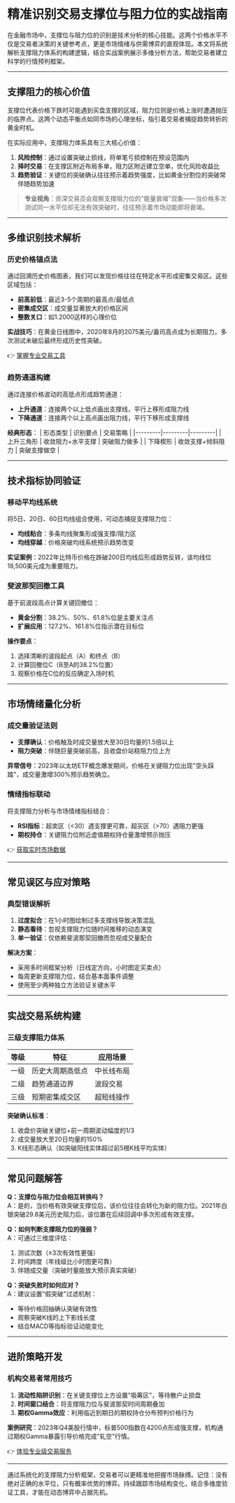 # 精准识别交易支撑位与阻力位的实战指南

在金融市场中，支撑位与阻力位的识别是技术分析的核心技能。这两个价格水平不仅是交易者决策的关键参考点，更是市场情绪与供需博弈的直观体现。本文将系统解析支撑阻力体系的构建逻辑，结合实战案例展示多维分析方法，帮助交易者建立科学的行情预判框架。

---

## 支撑阻力的核心价值

支撑位代表价格下跌时可能遇到买盘支撑的区域，阻力位则是价格上涨时遭遇抛压的临界点。这两个动态平衡点如同市场的心理坐标，指引着交易者捕捉趋势转折的黄金时机。

在实际应用中，支撑阻力体系具有三大核心价值：
1. **风险控制**：通过设置突破止损线，将单笔亏损控制在预设范围内
2. **择时交易**：在支撑区附近布局多单，阻力区附近建立空单，优化风险收益比
3. **趋势验证**：关键位的突破确认往往预示着趋势强度，比如黄金分割位的突破常伴随趋势加速

> **专业视角**：资深交易员会观察支撑阻力位的"能量衰竭"现象——当价格多次测试同一水平位却无法有效突破时，往往预示着市场动能即将衰竭。

---

## 多维识别技术解析

### 历史价格锚点法
通过回溯历史价格图表，我们可以发现价格往往在特定水平形成密集交易区。这些区域包括：
- **前高前低**：最近3-5个周期的最高点/最低点
- **密集成交区**：成交量显著放大的价格区间
- **整数关口**：如1.2000这样的心理价位

**实战技巧**：在黄金日线图中，2020年8月的2075美元/盎司高点成为长期阻力，多次测试未破后最终形成历史性突破。

👉 [掌握专业交易工具](https://bit.ly/okx_welcome)

### 趋势通道构建
通过连接价格波动的高低点形成趋势通道：
- **上升通道**：连接两个以上低点画出支撑线，平行上移形成阻力线
- **下降通道**：连接两个以上高点画出阻力线，平行下移形成支撑线

**经典形态**：
| 形态类型 | 识别要点 | 交易策略 |
|---------|---------|---------|
| 上升三角形 | 收敛阻力+水平支撑 | 突破阻力做多 |
| 下降楔形 | 收敛支撑+倾斜阻力 | 突破支撑做空 |

---

## 技术指标协同验证

### 移动平均线系统
将5日、20日、60日均线组合使用，可动态捕捉支撑阻力位：
- **均线粘合**：多条均线聚集形成强支撑/阻力区
- **均线穿越**：价格突破均线系统预示趋势改变

**实证案例**：2022年比特币价格在跌破200日均线后形成趋势反转，该均线位18,500美元成为重要阻力。

### 斐波那契回撤工具
基于前波段高点计算关键回撤位：
- **黄金分割**：38.2%、50%、61.8%位是主要关注点
- **扩展应用**：127.2%、161.8%位指示潜在目标位

**操作要点**：
1. 选择清晰的波段起点（A）和终点（B）
2. 计算回撤位C（B至A的38.2%位置）
3. 观察价格在C位的反应确定入场时机

---

## 市场情绪量化分析

### 成交量验证法则
- **支撑确认**：价格触及时成交量放大至30日均量的1.5倍以上
- **阻力突破**：伴随巨量突破前高，且收盘价站稳阻力位上方

**异常信号**：2023年以太坊ETF概念爆发期间，价格在关键阻力位出现"空头踩踏"，成交量激增300%预示趋势确立。

### 情绪指标联动
将支撑阻力分析与市场情绪指标结合：
- **RSI指标**：超卖区（<30）遇支撑更可靠，超买区（>70）遇阻力更强
- **期权持仓**：关键阻力位附近虚值期权持仓量激增预示抛压

👉 [获取实时市场数据](https://bit.ly/okx_welcome)

---

## 常见误区与应对策略

### 典型错误解析
1. **过度拟合**：在1小时图绘制过多支撑线导致决策混乱
2. **静态看待**：忽视支撑阻力位随时间推移的动态演变
3. **单一验证**：仅依赖斐波那契回撤而忽视成交量配合

**解决方案**：
- 采用多时间框架分析（日线定方向，小时图定买卖点）
- 每周更新支撑阻力位，结合基本面事件调整
- 使用至少两种独立方法验证关键水平

---

## 实战交易系统构建

### 三级支撑阻力体系
| 等级 | 特征 | 应用场景 |
|------|------|---------|
| 一级 | 历史大周期高低点 | 中长线布局 |
| 二级 | 趋势通道边界 | 波段交易 |
| 三级 | 短期密集成交区 | 超短线操作 |

**突破确认标准**：
1. 收盘价突破关键位+前一周期波动幅度的1/3
2. 成交量放大至20日均量的150%
3. K线形态确认（如突破阳线实体超过前5根K线平均实体）

---

## 常见问题解答

**Q：支撑位与阻力位会相互转换吗？**  
A：是的，当价格有效突破支撑位后，该价位往往会转化为新的阻力位。2021年白银突破29.8美元历史阻力后，该位置在后续回调中多次形成有效支撑。

**Q：如何判断支撑阻力位的强弱？**  
A：可通过三维度评估：
1. 测试次数（≥3次有效性更强）
2. 时间跨度（年线级比小时图更可靠）
3. 伴随成交量（突破时量能放大预示真实突破）

**Q：突破失败时如何应对？**  
A：建议设置"假突破"过滤机制：
- 等待价格回抽确认突破有效性
- 观察突破K线的上下影线长度
- 结合MACD等指标验证动能变化

---

## 进阶策略开发

### 机构交易者常用技巧
1. **流动性陷阱识别**：在关键支撑位上方设置"吸筹区"，等待散户止损盘
2. **时间窗口结合**：将支撑阻力位与斐波那契时间周期叠加
3. **期权Gamma效应**：利用临近到期日的期权持仓分布预判价格行为

**案例研究**：2023年Q4美股行情中，标普500指数在4200点形成强支撑，机构通过期权Gamma暴露引导价格完成"轧空"行情。

👉 [体验专业级交易服务](https://bit.ly/okx_welcome)

---

通过系统化的支撑阻力分析框架，交易者可以更精准地把握市场脉搏。记住：没有绝对正确的水平位，只有概率优势的博弈。持续跟踪市场结构变化，结合多维度验证工具，才能在动态博弈中占据先机。